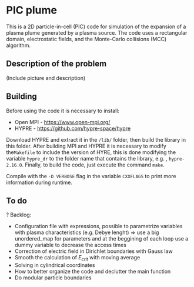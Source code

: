 # PIC plume 

This is a 2D particle-in-cell (PIC) code for simulation of the expansion of a plasma plume generated by a plasma source. The code uses a rectangular domain, electrostatic fields, and the Monte-Carlo collisions (MCC) algorithm. 

## Description of the problem

(Include picture and description)


## Building

Before using the code it is necessary to install:

- Open MPI - https://www.open-mpi.org/
- HYPRE - https://github.com/hypre-space/hypre

Download HYPRE and extract it in the `/lib/` folder, then build the library in this folder.  After building MPI and HYPRE it is necessary to modify the`Makefile` to include the version of HYRE, this is done modifying the variable `hypre_dr`  to the folder name that contains the library, e.g. , `hypre-2.16.0`. Finally, to build the code, just execute the command `make`. 

Compile with the `-D VERBOSE` flag in the variable `CXXFLAGS` to print more information during runtime.

## To do
  ?
Backlog:

- Configuration file with expressions, possible to parametrize variables with plasma characteristics (e.g. Debye lenght) => use a big unordered_map for parameters and at the beggining of each loop use a dummy variable to decrease the access times
- Correction of electric field in Dirichlet boundaries with Gauss law
- Smooth the calculation of $E_{crit}$ with moving average
- Solving in cylindrical coordinates
- How to better organize the code and declutter the main function
- Do modular particle boundaries 
